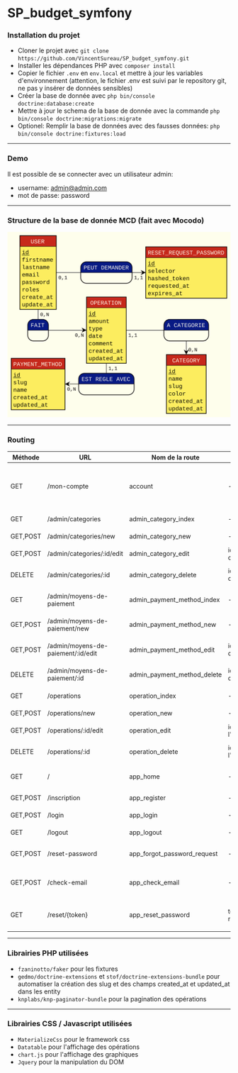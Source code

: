 # SP_budget_symfony

### Installation du projet
+ Cloner le projet avec `git clone https://github.com/VincentSureau/SP_budget_symfony.git`
+ Installer les dépendances PHP avec `composer install`
+ Copier le fichier `.env` en `env.local` et mettre à jour les variables d'environnement (attention, le fichier .env est suivi par le repository git, ne pas y insérer de données sensibles)
+ Créer la base de donnée avec `php bin/console doctrine:database:create`
+ Mettre à jour le schema de la base de donnée avec la commande `php bin/console doctrine:migrations:migrate`
+ Optionel: Remplir la base de données avec des fausses données: `php bin/console doctrine:fixtures:load`

---

### Demo
Il est possible de se connecter avec un utilisateur admin:
- username: admin@admin.com
- mot de passe: password

---

### Structure de la base de donnée MCD (fait avec Mocodo)
![MCD](doc/MCD.svg)

---

### Routing

| Méthode | URL | Nom de la route | Paramètres | Description |
| --- | --- | --- | --- | --- |
| GET | /mon-compte | account | - | Page récapitulative des dépenses par catégories |
| GET | /admin/categories | admin_category_index | - | Liste des catégories |
| GET,POST | /admin/categories/new | admin_category_new | - | Créer une catétorie |
| GET,POST | /admin/categories/:id/edit | admin_category_edit | id de la catégorie | Modifier une catégorie |
| DELETE | /admin/categories/:id | admin_category_delete | id de la catégorie | Supprimer une catégorie |
| GET | /admin/moyens-de-paiement | admin_payment_method_index | - | Liste des moyens de paiement |
| GET,POST | /admin/moyens-de-paiement/new | admin_payment_method_new | - | Créer un moyen de paiement |
| GET,POST | /admin/moyens-de-paiement/:id/edit | admin_payment_method_edit | id du moyen de paiement | Modifier un moyen de paiement |
| DELETE | /admin/moyens-de-paiement/:id | admin_payment_method_delete | id du moyen de paiement | Supprimer un moyen de paiement |
| GET | /operations | operation_index | - | Liste des opérations |
| GET,POST | /operations/new | operation_new | - | Créer une catétorie |
| GET,POST | /operations/:id/edit | operation_edit | id de l'opération | Modifier une opération |
| DELETE | /operations/:id | operation_delete | id de l'opération | Supprimer une opération |
| GET | / | app_home | - | Page d'accueil du site |
| GET,POST | /inscription | app_register | - | Page d'inscription |
| GET,POST | /login | app_login | - | Page de connexion |
| GET | /logout | app_logout | - | Page de déconnexion |
| GET,POST | /reset-password | app_forgot_password_request | - | Formulaire mot de passe oublié |
| GET,POST | /check-email | app_check_email | - | Page de confirmation envoie mot de passe |
| GET | /reset/{token} | app_reset_password | token de réinitialisation | Page de modification du mot de passe oublié |

---

### Librairies PHP utilisées
- `fzaninotto/faker` pour les fixtures
- `gedmo/doctrine-extensions` et `stof/doctrine-extensions-bundle` pour automatiser la création des slug et des champs created_at et updated_at dans les entity
- `knplabs/knp-paginator-bundle` pour la pagination des opérations

---

### Librairies CSS / Javascript utilisées
- `MaterializeCss` pour le framework css
- `Datatable` pour l'affichage des opérations
- `chart.js` pour l'affichage des graphiques
- `Jquery` pour la manipulation du DOM
